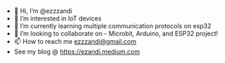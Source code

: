 - 👋 Hi, I’m @ezzzandi
- 👀 I’m interested in IoT devices
- 🌱 I’m currently learning multiple communication protocols on esp32
- 💞️ I’m looking to collaborate on - Microbit, Arduino, and ESP32 project!
- 📫 How to reach me ezzzandi@gmail.com
- See my blog @ https://ezandi.medium.com

<!---
ezzzandi/ezzzandi is a ✨ special ✨ repository because its `README.md` (this file) appears on your GitHub profile.
You can click the Preview link to take a look at your changes.
--->
